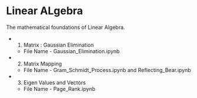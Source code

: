 # Linear ALgebra
The mathematical foundations of Linear Algebra.
- 1) Matrix : Gaussian Elimination
  - File Name - Gaussian_Elimination.ipynb
- 2) Matrix Mapping
  - File Name - Gram_Schmidt_Process.ipynb and Reflecting_Bear.ipynb
- 3) Eigen Values and Vectors
  - File Name - Page_Rank.ipynb
